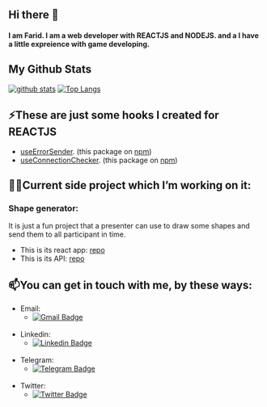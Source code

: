 ## Hi there 👋
#### I am **Farid**. I am a web developer with REACTJS and NODEJS. and a I have a little expreience with game developing.

## My Github Stats
[![github stats](https://github-readme-stats.vercel.app/api?username=faridEsnaashari)](https://github.com/anuraghazra/github-readme-stats) 
[![Top Langs](https://github-readme-stats.vercel.app/api/top-langs/?username=faridEsnaashari&layout=compact)](https://github.com/faridEsnaashari/github-readme-stats)

## ⚡These are just some hooks I created for REACTJS
- [useErrorSender](https://github.com/faridEsnaashari/useErrorSender).   (this package on [npm](https://www.npmjs.com/package/useconnectionchecker))
- [useConnectionChecker](https://github.com/faridEsnaashari/useConnectionChecker).   (this package on [npm](https://www.npmjs.com/package/use-error-sender))

## :man_mechanic:Current **side project** which I’m working on it:
### Shape generator:
It is just a fun project that a presenter can use to draw some shapes and send them to all participant in time.
- This is its react app: [repo](https://github.com/faridEsnaashari/shapesGenerator)
- This is its API: [repo](https://github.com/faridEsnaashari/shapeGenerator_api)

## 📫You can get in touch with me, by these ways:
- Email:
    - [![Gmail Badge](https://img.shields.io/badge/-faride13578642@gmail.com-c14438?style=flat&logo=Gmail&logoColor=white&link=mailto:faride13578642@gmail.com)](mailto:faride13578642@gmail.com)</br></br>
- Linkedin:
    - [![Linkedin Badge](https://img.shields.io/badge/-Farid%20Esnaashari-0072b1?style=flat&logo=Linkedin&logoColor=white&link=https://www.linkedin.com/in/farid-esnaashar-8bb139199)](https://www.linkedin.com/in/farid-esnaashar-8bb139199)</br></br>
- Telegram:
    - [![Telegram Badge](https://img.shields.io/badge/-Farid%20Esnaashari-0072b1?style=flat&logo=telegram&logoColor=white&link=https://t.me/farid_esnaashar)](https://t.me/farid_esnaashar)</br></br>
- Twitter:
    - [![Twitter Badge](https://img.shields.io/badge/-Farid%20Esnaashari-0072b1?style=flat&logo=Twitter&logoColor=white&link=https://twitter.com/farid_esnaashar)](https://twitter.com/farid_esnaashar)</br></br>
